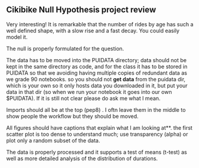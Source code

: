 ## Cikibike Null Hypothesis project review

Very interesting! It is remarkable that the number of rides by age has such a well defined shape, with a slow rise and a fast decay. You could easily model it.

The null is properly formulated for the question.

The data has to be moved into the PUIDATA directory; data should not be kept in the same directory as code, and for the class it has to be stored in PUIDATA so that we avoiding having multiple copies of redundant data as we grade 90 notebooks. so you should not **get data** from the puidata dir, which is your own so it only hosts data you downloaded in it, but put your data in that dir (so when we run your notebook it goes into our own $PUIDATA). If it is still not clear please do ask me what I mean.

Imports should all be at the top (pep8) . I oftn leave them in the middle to show people the workflow but they should be moved.

All figures should have captions that explain what I am looking at**. the first scatter plot is too dense to understand much; use transparency (alpha) or plot only a random subset of the data.

The data is properly processed and it supports a test of means (t-test)  as well as more detailed analysis of the distribution of durations.
